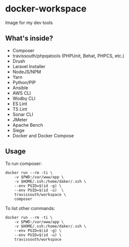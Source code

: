 # docker-workspace
Image for my dev tools

## What's inside?
 - Composer
 - travissouth/phpqatools (PHPUnit, Behat, PHPCS, etc.)
 - Drush
 - Laravel Installer
 - NodeJS/NPM
 - Yarn
 - Python/PIP
 - Ansible
 - AWS CLI
 - Wodby CLI
 - ES Lint
 - TS Lint
 - Sonar CLI
 - JMeter
 - Apache Bench
 - Siege
 - Docker and Docker Compose

## Usage

To run composer:

```shell
docker run --rm -ti \
    -v $PWD:/var/www/app \
    -v $HOME/.ssh:/home/daker/.ssh \
    --env PGID=$(id -g) \
    --env PUID=$(id -u)  \
    travissouth/workspace \
    composer
```

To list other commands:

```shell
docker run --rm -ti \
    -v $PWD:/var/www/app \
    -v $HOME/.ssh:/home/daker/.ssh \
    --env PGID=$(id -g) \
    --env PUID=$(id -u) \
    travissouth/workspace
```

